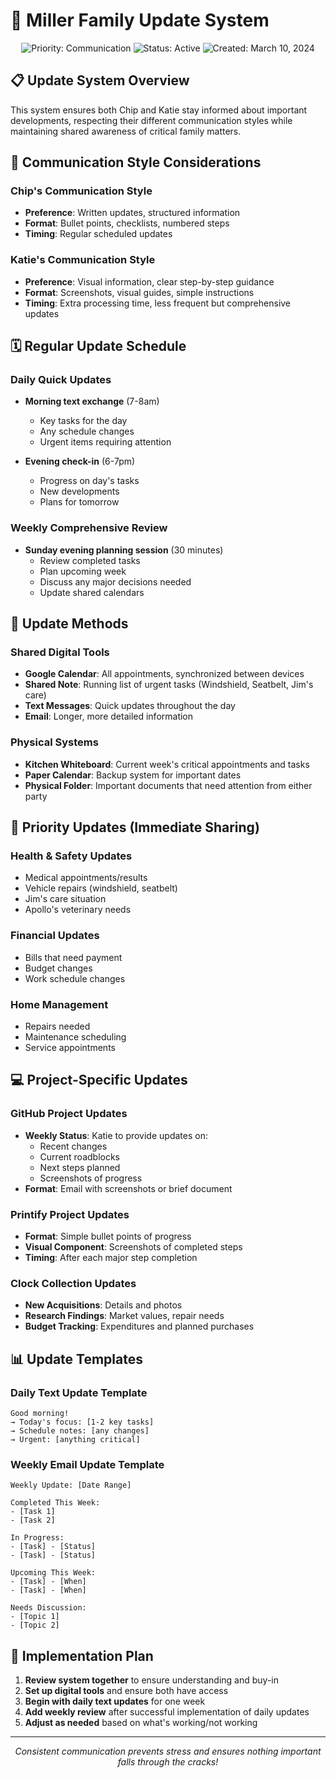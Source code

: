 # 🔄 Miller Family Update System

<div align="center">
  <img src="https://img.shields.io/badge/Priority-Communication-blue" alt="Priority: Communication">
  <img src="https://img.shields.io/badge/Status-Active-brightgreen" alt="Status: Active">
  <img src="https://img.shields.io/badge/Created-March_10_2024-blue" alt="Created: March 10, 2024">
</div>

## 📋 Update System Overview

This system ensures both Chip and Katie stay informed about important developments, respecting their different communication styles while maintaining shared awareness of critical family matters.

## 👥 Communication Style Considerations

### Chip's Communication Style
- **Preference**: Written updates, structured information
- **Format**: Bullet points, checklists, numbered steps
- **Timing**: Regular scheduled updates

### Katie's Communication Style
- **Preference**: Visual information, clear step-by-step guidance
- **Format**: Screenshots, visual guides, simple instructions
- **Timing**: Extra processing time, less frequent but comprehensive updates

## 🗓️ Regular Update Schedule

### Daily Quick Updates
- **Morning text exchange** (7-8am)
  - Key tasks for the day
  - Any schedule changes
  - Urgent items requiring attention

- **Evening check-in** (6-7pm)
  - Progress on day's tasks
  - New developments
  - Plans for tomorrow

### Weekly Comprehensive Review
- **Sunday evening planning session** (30 minutes)
  - Review completed tasks
  - Plan upcoming week
  - Discuss any major decisions needed
  - Update shared calendars

## 📱 Update Methods

### Shared Digital Tools
- **Google Calendar**: All appointments, synchronized between devices
- **Shared Note**: Running list of urgent tasks (Windshield, Seatbelt, Jim's care)
- **Text Messages**: Quick updates throughout the day
- **Email**: Longer, more detailed information

### Physical Systems
- **Kitchen Whiteboard**: Current week's critical appointments and tasks
- **Paper Calendar**: Backup system for important dates
- **Physical Folder**: Important documents that need attention from either party

## 🚨 Priority Updates (Immediate Sharing)

### Health & Safety Updates
- Medical appointments/results
- Vehicle repairs (windshield, seatbelt)
- Jim's care situation
- Apollo's veterinary needs

### Financial Updates
- Bills that need payment
- Budget changes
- Work schedule changes

### Home Management
- Repairs needed
- Maintenance scheduling
- Service appointments

## 💻 Project-Specific Updates

### GitHub Project Updates
- **Weekly Status**: Katie to provide updates on:
  - Recent changes
  - Current roadblocks
  - Next steps planned
  - Screenshots of progress
- **Format**: Email with screenshots or brief document

### Printify Project Updates
- **Format**: Simple bullet points of progress
- **Visual Component**: Screenshots of completed steps
- **Timing**: After each major step completion

### Clock Collection Updates
- **New Acquisitions**: Details and photos
- **Research Findings**: Market values, repair needs
- **Budget Tracking**: Expenditures and planned purchases

## 📊 Update Templates

### Daily Text Update Template
```
Good morning!
→ Today's focus: [1-2 key tasks]
→ Schedule notes: [any changes]
→ Urgent: [anything critical]
```

### Weekly Email Update Template
```
Weekly Update: [Date Range]

Completed This Week:
- [Task 1]
- [Task 2]

In Progress:
- [Task] - [Status]
- [Task] - [Status]

Upcoming This Week:
- [Task] - [When]
- [Task] - [When]

Needs Discussion:
- [Topic 1]
- [Topic 2]
```

## 🔄 Implementation Plan

1. **Review system together** to ensure understanding and buy-in
2. **Set up digital tools** and ensure both have access
3. **Begin with daily text updates** for one week
4. **Add weekly review** after successful implementation of daily updates
5. **Adjust as needed** based on what's working/not working

---

<div align="center">
  <p><i>Consistent communication prevents stress and ensures nothing important falls through the cracks!</i></p>
</div> 
